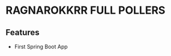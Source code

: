 RAGNAROKKRR FULL POLLERS
========================

Features
-----------------

* First Spring Boot App 